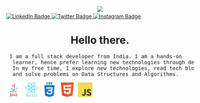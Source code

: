 <div id="header" align="center">
  <img src="https://img.freepik.com/premium-vector/programmer-concentrated-working-project-developing-programming-coding-technologies_569013-332.jpg?w=2000" width="250"/>
</div>
<div id="badges">
  <a href="https://www.linkedin.com/in/utkarsh-maurya-090062253/">
    <img src="https://img.shields.io/badge/LinkedIn-blue?style=for-the-badge&logo=linkedin&logoColor=white" alt="LinkedIn Badge"/>
  </a>
    <a href="https://twitter.com/Utkarsh70354118">
    <img src="https://img.shields.io/badge/Twitter-blue?style=for-the-badge&logo=twitter&logoColor=white" alt="Twitter Badge"/>
  </a>
  <a href="https://www.instagram.com/utkarsh_maurya17/">
    <img src="https://cdn.icon-icons.com/icons2/2699/PNG/512/instagram_logo_icon_170643.png"width=100 alt="Instagram Badge"/>
  </a>
</div>
 <h1 style="text-align:center;">Hello there.</h1>
<pre> I am a full stack developer from India. I am a hands-on
  learner, hence prefer learning new technologies through development.
  In my free time, I explore new technologies, read tech blogs
  and solve problems on Data Structures and Algorithms.</pre>


<img src="https://github.com/devicons/devicon/blob/master/icons/java/java-original-wordmark.svg" title="Java" alt="Java" width="40" height="40"/>&nbsp;
  <img src="https://github.com/devicons/devicon/blob/master/icons/react/react-original-wordmark.svg" title="React" alt="React" width="40" height="40"/>&nbsp;
  <img src="https://github.com/devicons/devicon/blob/master/icons/css3/css3-plain-wordmark.svg"  title="CSS3" alt="CSS" width="40" height="40"/>&nbsp;
  <img src="https://github.com/devicons/devicon/blob/master/icons/html5/html5-original.svg" title="HTML5" alt="HTML" width="40" height="40"/>&nbsp;
  <img src="https://github.com/devicons/devicon/blob/master/icons/javascript/javascript-original.svg" title="JavaScript" alt="JavaScript" width="40" height="40"/>&nbsp;
  </div>
